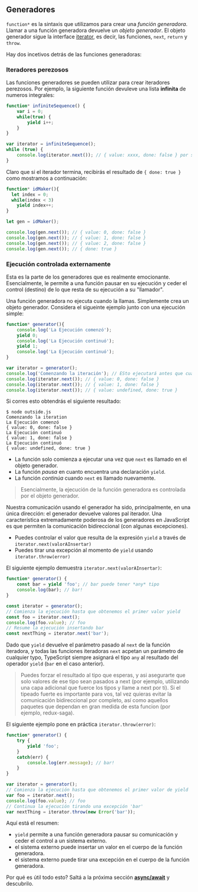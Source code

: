 ## Generadores

`function*` es la sintaxis que utilizamos para crear una *función generadora*. Llamar a una función generadora devuelve un *objeto generador*. El objeto generador sigue la interface [iterator][iterator], es decir, las funciones, `next`, `return` y  `throw`. 

Hay dos incetivos detrás de las funciones generadoras:

### Iteradores perezosos

Las funciones generadores se pueden utilizar para crear iteradores perezosos. Por ejemplo, la siguiente función devuleve una lista **infinita** de numeros integrales:

```ts
function* infiniteSequence() {
    var i = 0;
    while(true) {
        yield i++;
    }
}

var iterator = infiniteSequence();
while (true) {
    console.log(iterator.next()); // { value: xxxx, done: false } por siempre
}
```

Claro que si el iterador termina, recibirás el resultado de `{ done: true }` como mostramos a continuación:

```ts
function* idMaker(){
  let index = 0;
  while(index < 3)
    yield index++;
}

let gen = idMaker();

console.log(gen.next()); // { value: 0, done: false }
console.log(gen.next()); // { value: 1, done: false }
console.log(gen.next()); // { value: 2, done: false }
console.log(gen.next()); // { done: true }
```

### Ejecución controlada externamente
Esta es la parte de los generadores que es realmente emocionante. Esencialmente, le permite a una función pausar en su ejecución y ceder el control (destino) de lo que resta de su ejecución a su "llamador".

Una función generadora no ejecuta cuando la llamas. Simplemente crea un objeto generador. Considera el sigueinte ejemplo junto con una ejecución simple:

```ts
function* generator(){
    console.log('La Ejecución comenzó');
    yield 0;
    console.log('La Ejecución continuó');
    yield 1;
    console.log('La Ejecución continuó');
}

var iterator = generator();
console.log('Comenzando la iteración'); // ESto ejecutará antes que cualquier cosa ejecute en el cuerpo de la función generadora
console.log(iterator.next()); // { value: 0, done: false }
console.log(iterator.next()); // { value: 1, done: false }
console.log(iterator.next()); // { value: undefined, done: true }
```

Si corres esto obtendrás el siguiente resultado:

```
$ node outside.js
Comenzando la iteration
La Ejecución comenzó
{ value: 0, done: false }
La Ejecución continuó
{ value: 1, done: false }
La Ejecución continuó
{ value: undefined, done: true }
```
* La función solo comienza a ejecutar una vez que `next` es llamado en el objeto generador.
* La función *pausa* en cuanto encuentra una declaración `yield`.
* La función *continúa* cuando `next` es llamado nuevamente.


> Esencialmente, la ejecución de la función generadora es controlada por el objeto generador.

Nuestra comunicación usando el generador ha sido, principalmente, en una única dirección: el generador devuelve valores pal iterador. Una característica extremadamente poderosa de los generadores en JavaScript es que permiten la comunicación bidireccional (con algunas excepciones).

* Puedes controlar el valor que resulta de la expresión `yield` a través de `iterator.next(valorAInsertar)`
* Puedes tirar una excepción al momento de `yield` usando `iterator.throw(error)`

El siguiente ejemplo demuestra `iterator.next(valorAInsertar)`:

```ts
function* generator() {
    const bar = yield 'foo'; // bar puede tener *any* tipo
    console.log(bar); // bar!
}

const iterator = generator();
// Comienza la ejecución hasta que obtenemos el primer valor yield
const foo = iterator.next();
console.log(foo.value); // foo
// Resume la ejecución insertando bar
const nextThing = iterator.next('bar');
```

Dado que `yield` devuelve el parámetro pasado al `next` de la función iteradora, y todas las funciones iteradoras `next` acpetan un parámetro de cualquier typo, TypeScript siempre asignará el tipo `any` al resultado del operador `yield` (`bar` en el caso anterior).

> Puedes forzar el resultado al tipo que esperas, y asi asegurarte que solo valores de ese tipo sean pasados a next (por ejemplo, utilizando una capa adicional que fuerce los tipos y llame a next por ti). Si el tipeado fuerte es importante para vos, tal vez quieras evitar la comunicación bidireccional por completo, así como aquellos paquetes que dependan en gran medida de esta funcion (por ejemplo, redux-saga).

El siguiente ejemplo pone en práctica `iterator.throw(error)`:

```ts
function* generator() {
    try {
        yield 'foo';
    }
    catch(err) {
        console.log(err.message); // bar!
    }
}

var iterator = generator();
// Comienza la ejecución hasta que obtenemos el primer valor de yield
var foo = iterator.next();
console.log(foo.value); // foo
// Continua la ejecución tirando una excepción 'bar'
var nextThing = iterator.throw(new Error('bar'));
```

Aquí está el resumen:
* `yield` permite a una función generadora pausar su comunicación y ceder el control a un sistema externo.
* el sistema externo puede insertar un valor en el cuerpo de la función generadora.
* el sistema externo puede tirar una excepción en el cuerpo de la función generadora.

Por qué es útil todo esto? Saltá a la próxima sección [**async/await**][async-await] y descubrilo.

[iterator]:./iterators.md
[async-await]:./async-await.md
